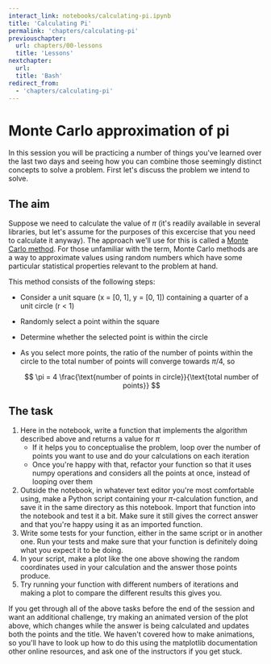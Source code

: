 ```yaml
---
interact_link: notebooks/calculating-pi.ipynb
title: 'Calculating Pi'
permalink: 'chapters/calculating-pi'
previouschapter:
  url: chapters/00-lessons
  title: 'Lessons'
nextchapter:
  url: 
  title: 'Bash'
redirect_from:
  - 'chapters/calculating-pi'
---
```


# Monte Carlo approximation of pi

In this session you will be practicing a number of things you've learned over the last two days and seeing how you can combine those seemingly distinct concepts to solve a problem. First let's discuss the problem we intend to solve.

## The aim

Suppose we need to calculate the value of $\pi$ (it's readily available in several libraries, but let's assume for the purposes of this excercise that you need to calculate it anyway). The approach we'll use for this is called a [Monte Carlo method](https://en.wikipedia.org/wiki/Monte_Carlo_method). For those unfamiliar with the term, Monte Carlo methods are a way to approximate values using random numbers which have some particular statistical properties relevant to the problem at hand.

This method consists of the following steps:
- Consider a unit square (x = [0, 1], y = [0, 1]) containing a quarter of a unit circle (r < 1)
- Randomly select a point within the square
- Determine whether the selected point is within the circle
- As you select more points, the ratio of the number of points within the circle to the total number of points will converge towards $\pi / 4$, so 

    $$
    \pi = 4 \frac{\text{number of points in circle}}{\text{total number of points}}
    $$


## The task

1. Here in the notebook, write a function that implements the algorithm described above and returns a value for $\pi$
    - If it helps you to conceptualise the problem, loop over the number of points you want to use and do your calculations on each iteration
    - Once you're happy with that, refactor your function so that it uses numpy operations and considers all the points at once, instead of looping over them
1. Outside the notebook, in whatever text editor you're most comfortable using, make a Python script containing your $\pi$-calculation function, and save it in the same directory as this notebook. Import that function into the notebook and test it a bit. Make sure it still gives the correct answer and that you're happy using it as an imported function.
1. Write some tests for your function, either in the same script or in another one. Run your tests and make sure that your function is definitely doing what you expect it to be doing.
1. In your script, make a plot like the one above showing the random coordinates used in your calculation and the answer those points produce.
1. Try running your function with different numbers of iterations and making a plot to compare the different results this gives you.

If you get through all of the above tasks before the end of the session and want an additional challenge, try making an animated version of the plot above, which changes while the answer is being calculated and updates both the points and the title. We haven't covered how to make animations, so you'll have to look up how to do this using the matplotlib documentation other online resources, and ask one of the instructors if you get stuck.
